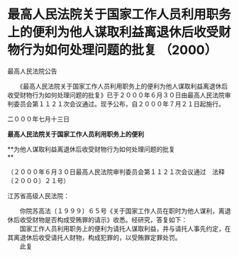 # 最高人民法院关于国家工作人员利用职务上的便利为他人谋取利益离退休后收受财物行为如何处理问题的批复 （2000）
 
 

最高人民法院公告　　　

　　《最高人民法院关于国家工作人员利用职务上的便利为他人谋取利益离退休后收受财物行为如何处理问题的批复》已于２０００年６月３０日由最高人民法院审判委员会第１１２１次会议通过。现予公布，自２０００年７月２１日起施行。


二０００年七月十三日


**最高人民法院关于国家工作人员利用职务上的便利**

**为他人谋取利益离退休后收受财物行为如何处理问题的批复  
**  

（２０００年６月３０日最高人民法院审判委员会第１１２１次会议通过　法释〔２０００〕２１号）

江苏省高级人民法院：

　　你院苏高法〔１９９９〕６５号《关于国家工作人员在职时为他人谋利，离退休后收受财物是否构成受贿罪的请示》收悉。经研究，答复如下：  
　　国家工作人员利用职务上的便利为请托人谋取利益，并与请托人事先约定，在其离退休后收受请托人财物，构成犯罪的，以受贿罪定罪处罚。  
　　此复
